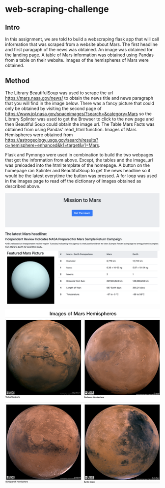 # web-scraping-challenge

## Intro

In this assignment, we are told to build a webscraping flask app that will call information that was scraped from a website about Mars.  The first headline and first paragaph of the news was obtained. An image was obtained for the landing page.  A table of Mars information was obtained using Pandas from a table on their website.  Images of the hemispheres of Mars were obtained.  

## Method

The Library BeautifulSoup was used to scrape the url https://mars.nasa.gov/news/ to obtain the news title and news paragraph that you will find in the image below.  There was a fancy picture that could only be obtained by visiting the second page of https://www.jpl.nasa.gov/spaceimages/?search=&category=Mars so the Library Splinter was used to get the Browser to click to the new page and then Beautiful Soup could obtain the image url.  The Table Mars Facts was obtained from using Pandas' read_html function.  Images of Mars Hemispheres were obtained from https://astrogeology.usgs.gov/search/results?q=hemisphere+enhanced&k1=target&v1=Mars.

Flask and Pymongo were used in combination to build the two webpages that got the information from above.  Except, the tables and the image_url was preloaded into the html template of the homepage.  A button on the homepage ran Splinter and BeautifulSoup to get the news headline so it would be the latest everytime the button was pressed. A for loop was used in the images page to read off the dictionary of images obtained as described above. 

![Mars_Landing_page](/Missions_to_Mars/Mongo_Flask_App/images/homepage.png)

![Mars_Images](/Missions_to_Mars/Mongo_Flask_App/images/images.png)
